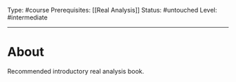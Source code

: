 Type: #course
Prerequisites: [[Real Analysis]]
Status: #untouched 
Level: #intermediate 

----
# About

Recommended introductory real analysis book.